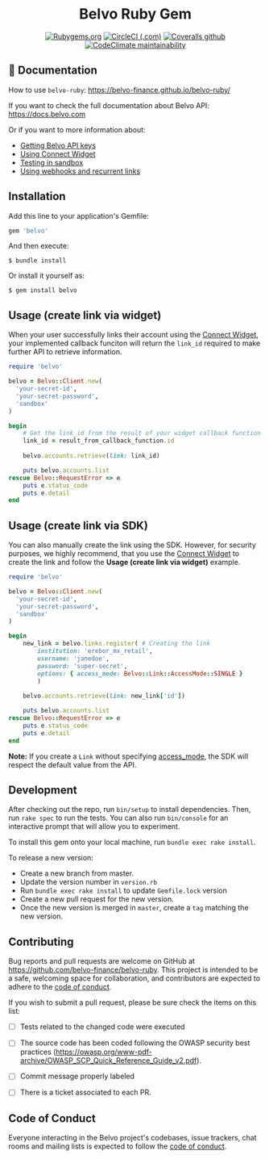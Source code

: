 <h1 align="center">Belvo Ruby Gem</h1>
<p align="center">
    <a href="https://rubygems.org/gems/belvo"><img alt="Rubygems.org" src="https://img.shields.io/gem/v/belvo?style=for-the-badge"></a>
    <a href="https://app.circleci.com/pipelines/github/belvo-finance/belvo-ruby"><img alt="CircleCI (.com)" src="https://img.shields.io/travis/com/belvo-finance/belvo-ruby/master?style=for-the-badge"></a>
    <a href="https://coveralls.io/github/belvo-finance/belvo-ruby"><img alt="Coveralls github" src="https://img.shields.io/coveralls/github/belvo-finance/belvo-ruby?style=for-the-badge"></a>
    <a href="https://codeclimate.com/github/belvo-finance/belvo-ruby"><img alt="CodeClimate maintainability" src="https://img.shields.io/codeclimate/maintainability/belvo-finance/belvo-ruby?style=for-the-badge"></a>
</p>

## 📕 Documentation
How to use `belvo-ruby`: https://belvo-finance.github.io/belvo-ruby/

If you want to check the full documentation about Belvo API: https://docs.belvo.com

Or if you want to more information about:
* [Getting Belvo API keys](https://developers.belvo.com/docs/get-your-belvo-api-keys)
* [Using Connect Widget](https://developers.belvo.com/docs/connect-widget)
* [Testing in sandbox](https://developers.belvo.com/docs/test-in-sandbox)
* [Using webhooks and recurrent links](https://developers.belvo.com/docs/webhooks)

## Installation

Add this line to your application's Gemfile:

```ruby
gem 'belvo'
```

And then execute:

    $ bundle install

Or install it yourself as:

    $ gem install belvo

## Usage (create link via widget)

When your user successfully links their account using the [Connect Widget](https://developers.belvo.com/docs/connect-widget), your implemented callback funciton will return the `link_id` required to make further API to retrieve information.


```ruby
require 'belvo'

belvo = Belvo::Client.new(
  'your-secret-id',
  'your-secret-password',
  'sandbox'
)

begin
    # Get the link_id from the result of your widget callback function
    link_id = result_from_callback_function.id 
    
    belvo.accounts.retrieve(link: link_id)

    puts belvo.accounts.list
rescue Belvo::RequestError => e
    puts e.status_code
    puts e.detail
end
```

## Usage (create link via SDK)

You can also manually create the link using the SDK. However, for security purposes, we highly recommend, that you use the [Connect Widget](https://developers.belvo.com/docs/connect-widget) to create the link and follow the **Usage (create link via widget)** example.

```ruby
require 'belvo'

belvo = Belvo::Client.new(
  'your-secret-id',
  'your-secret-password',
  'sandbox'
)

begin
    new_link = belvo.links.register( # Creating the link
        institution: 'erebor_mx_retail', 
        username: 'janedoe', 
        password: 'super-secret',
        options: { access_mode: Belvo::Link::AccessMode::SINGLE }
        )
    
    belvo.accounts.retrieve(link: new_link['id'])

    puts belvo.accounts.list
rescue Belvo::RequestError => e
    puts e.status_code
    puts e.detail
end
```

**Note:** If you create a `Link` without specifying [access_mode](https://docs.belvo.com/#operation/RegisterLink), the SDK will respect the default value from the API.

## Development

After checking out the repo, run `bin/setup` to install dependencies. Then, run `rake spec` to run the tests. You can also run `bin/console` for an interactive prompt that will allow you to experiment.

To install this gem onto your local machine, run `bundle exec rake install`. 

To release a new version:
- Create a new branch from master.
- Update the version number in `version.rb`
- Run `bundle exec rake install` to update `Gemfile.lock` version
- Create a new pull request for the new version.
- Once the new version is merged in `master`, create a `tag` matching the new version.

## Contributing

Bug reports and pull requests are welcome on GitHub at https://github.com/belvo-finance/belvo-ruby. This project is intended to be a safe, welcoming space for collaboration, and contributors are expected to adhere to the [code of conduct](https://github.com/belvo-finance/belvo-ruby/blob/master/CODE_OF_CONDUCT.md).

If you wish to submit a pull request, please be sure check the items on this list:
- [ ] Tests related to the changed code were executed
- [ ] The source code has been coded following the OWASP security best practices (https://owasp.org/www-pdf-archive/OWASP_SCP_Quick_Reference_Guide_v2.pdf).
- [ ] Commit message properly labeled
- [ ] There is a ticket associated to each PR. 


## Code of Conduct

Everyone interacting in the Belvo project's codebases, issue trackers, chat rooms and mailing lists is expected to follow the [code of conduct](https://github.com/belvo-finance/belvo-ruby/blob/master/CODE_OF_CONDUCT.md).
